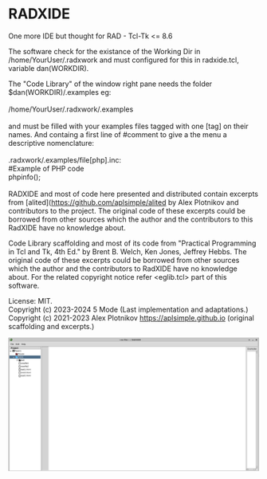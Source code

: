 # RADXIDE
One more IDE but thought for RAD - Tcl-Tk &lt;= 8.6

The software check for the existance of the Working Dir
in /home/YourUser/.radxwork and must configured for this 
in radxide.tcl, variable dan(WORKDIR).

The "Code Library" of the window right pane needs the 
folder $dan(WORKDIR)/.examples eg:<br> 
<br> 
/home/YourUser/.radxwork/.examples<br><br>
and must be filled with your examples files tagged with 
one [tag] on their names. And containg a first line of 
#comment to give a the menu a descriptive nomenclature:<br>
<br>
.radxwork/.examples/file[php].inc:<br>
#Example of PHP code<br>
phpinfo();<br>
<br>
RADXIDE and most of code here presented and distributed contain excerpts 
from [alited](https://github.com/aplsimple/alited by Alex Plotnikov and 
contributors to the project.
The original code of these excerpts could be 
borrowed from other sources which the author
and the contributors to this RadXIDE have no 
knowledge about.

Code Library scaffolding and most of its code 
from "Practical Programming in Tcl and Tk, 4th Ed."
by Brent B. Welch, Ken Jones, Jeffrey Hebbs.
The original code of these excerpts could be 
borrowed from other sources which the author
and the contributors to RadXIDE have no 
knowledge about. For the related copyright notice
refer <eglib.tcl> part of this software.

License: MIT.<br>
Copyright (c) 2023-2024 5 Mode (Last implementation and adaptations.)<br>
Copyright (c) 2021-2023 Alex Plotnikov https://aplsimple.github.io (original scaffolding and excerpts.)

![RADXIDE in action #1](/res/screenshot1.png)<br>
